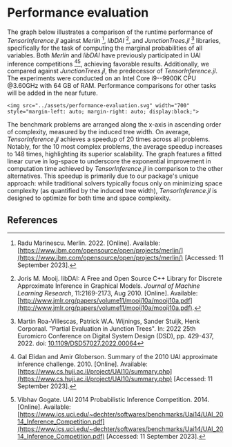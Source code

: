 # Performance evaluation

The graph below illustrates a comparison of the runtime performance of
*TensorInference.jl* against *Merlin* [^marinescu2022merlin], *libDAI*
[^mooij2010libdai], and *JunctionTrees.jl* [^roa2022partial] libraries,
specifically for the task of computing the marginal probabilities of all
variables. Both *Merlin* and *libDAI* have previously participated in UAI
inference competitions [^gal2010summary][^gogate2014uai], achieving favorable
results. Additionally, we compared against *JunctionTrees.jl*, the predecessor
of *TensorInference.jl*. The experiments were conducted on an Intel Core
i9--9900K CPU @3.60GHz with 64 GB of RAM. Performance comparisons for other
tasks will be added in the near future.

```@raw html
<img src="../assets/performance-evaluation.svg" width="700" style="margin-left: auto; margin-right: auto; display:block;">
```

The benchmark problems are arranged along the x-axis in ascending order of
complexity, measured by the induced tree width. On average,
*TensorInference.jl* achieves a speedup of 20 times across all problems.
Notably, for the 10 most complex problems, the average speedup increases to
148 times, highlighting its superior scalability. The graph features a fitted
linear curve in log-space to underscore the exponential improvement in
computation time achieved by *TensorInference.jl* in comparison to the other
alternatives. This speedup is primarily due to our package's unique approach:
while traditional solvers typically focus only on minimizing space complexity
(as quantified by the induced tree width), *TensorInference.jl* is
designed to optimize for both time and space complexity. 

## References

[^gal2010summary]: Gal Elidan and Amir Globerson. Summary of the 2010 UAI
    approximate inference challenge. 2010. [Online]. Available:
    [https://www.cs.huji.ac.il/project/UAI10/summary.php](https://www.cs.huji.ac.il/project/UAI10/summary.php)
    [Accessed: 11 September 2023].

[^gogate2014uai]: Vibhav Gogate. UAI 2014 Probabilistic Inference Competition.
    2014. [Online]. Available:
    [https://www.ics.uci.edu/~dechter/softwares/benchmarks/Uai14/UAI_2014_Inference_Competition.pdf](https://www.ics.uci.edu/~dechter/softwares/benchmarks/Uai14/UAI_2014_Inference_Competition.pdf)
    [Accessed: 11 September 2023].

[^marinescu2022merlin]: Radu Marinescu. Merlin. 2022. [Online]. Available:
    [https://www.ibm.com/opensource/open/projects/merlin/](https://www.ibm.com/opensource/open/projects/merlin/)
    [Accessed: 11 September 2023].

[^mooij2010libdai]: Joris M. Mooij. libDAI: A Free and Open Source C++ Library
    for Discrete Approximate Inference in Graphical Models. *Journal of
        Machine Learning Research*, 11:2169-2173, Aug 2010. [Online].
        Available:
        [http://www.jmlr.org/papers/volume11/mooij10a/mooij10a.pdf](http://www.jmlr.org/papers/volume11/mooij10a/mooij10a.pdf).

[^roa2022partial]:
    Martin Roa-Villescas, Patrick W.A. Wijnings, Sander Stuijk, Henk Corporaal. 
    "Partial Evaluation in Junction Trees". In: 2022 25th Euromicro Conference on 
    Digital System Design (DSD), pp. 429-437, 2022.
    doi: [10.1109/DSD57027.2022.00064](https://doi.org/10.1109/DSD57027.2022.00064)

